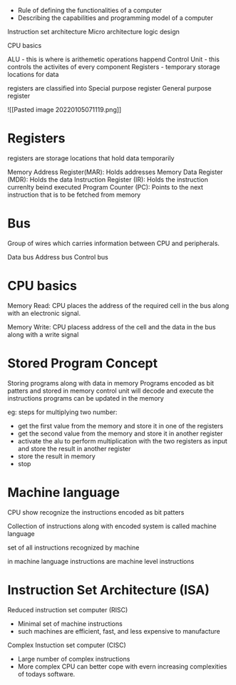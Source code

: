 - Rule of defining the functionalities of a computer
- Describing the capabilities and programming model of a computer

Instruction set architecture
Micro architecture
logic design

CPU basics

ALU - this is where is arithemetic operations happend
Control Unit - this controls the activites of every component
Registers - temporary storage locations for data

registers are classified into 
Special purpose register
General purpose register

![[Pasted image 20220105071119.png]]

# Registers

registers are storage locations that hold data temporarily

Memory Address Register(MAR): Holds addresses
Memory Data Register (MDR): Holds the data
Instruction Register (IR): Holds the instruction currenlty beind executed
Program Counter (PC): Points to the next instruction that is to be fetched from memory

# Bus 

Group of wires which carries information between CPU and peripherals.

Data bus
Address bus
Control bus

# CPU basics

Memory Read:
CPU places the address of the required cell in the bus along with an electronic signal.

Memory Write:
CPU placess address of the cell and the data in the bus along with a write signal

# Stored Program Concept

Storing programs along with data in memory
Programs encoded as bit patters and stored in memory
control unit will decode and execute the instructions
programs can be updated in the memory

eg:
steps for multiplying two number:

- get the first value from the memory and store it in one of the registers
- get the second value from the memory and store it in another register
- activate the alu to perform multiplication with the two registers as input and store the result in another register
- store the result in memory
- stop


# Machine language

CPU show recognize the instructions encoded as bit patters

Collection of instructions along with encoded system is called machine language

set of all instructions recognized by machine

in machine language instructions are machine level instructions


# Instruction Set Architecture (ISA)

Reduced instruction set computer (RISC)
- Minimal set of machine instructions
- such machines are efficient, fast, and less expensive to manufacture

Complex Instuction set computer (CISC)
- Large number of complex instructions
- More complex CPU can better cope with evern increasing complexities of todays software.




